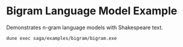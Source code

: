 # Bigram Language Model Example

Demonstrates n-gram language models with Shakespeare text.

```bash
dune exec saga/examples/bigram/bigram.exe
```
